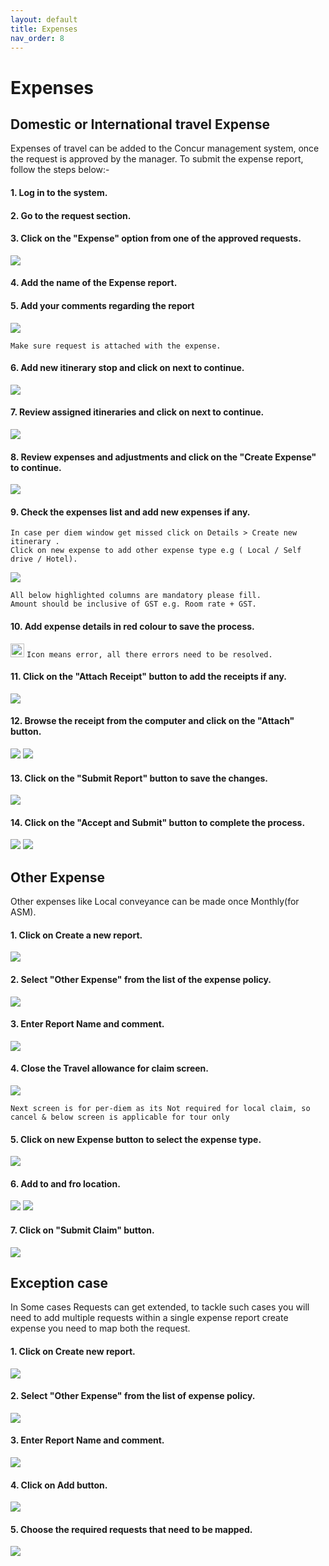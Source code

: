 ```yaml
---
layout: default
title: Expenses
nav_order: 8
---
```

# Expenses

## Domestic or International travel Expense

Expenses of travel can be added to the Concur management system, once the request is approved by the manager. To submit the expense report, follow the steps below:-

#### 1. Log in to the system.

#### 2. Go to the request section.

#### 3. Click on the "Expense" option from one of the approved requests.

<img src="{{ site.url }}{{ site.baseurl }}\assets\images\expences\ex1.png"> 

#### 4. Add the name of the Expense report.

#### 5. Add your comments regarding the report

<img src="{{ site.url }}{{ site.baseurl }}\assets\images\expences\ex2.png"> 

```Make sure request is attached with the expense.```

#### 6. Add new itinerary stop and click on next to continue.

<img src="{{ site.url }}{{ site.baseurl }}\assets\images\expences\ex3.png"> 

#### 7. Review assigned itineraries and click on next to continue.

<img src="{{ site.url }}{{ site.baseurl }}\assets\images\expences\ex4.png"> 

#### 8. Review expenses and adjustments and click on the "Create Expense" to continue.

<img src="{{ site.url }}{{ site.baseurl }}\assets\images\expences\ex5.png"> 

#### 9. Check the expenses list and add new expenses if any.

```
In case per diem window get missed click on Details > Create new itinerary .
Click on new expense to add other expense type e.g ( Local / Self drive / Hotel).
```

<img src="{{ site.url }}{{ site.baseurl }}\assets\images\expences\ex6.png"> 

```
All below highlighted columns are mandatory please fill.
Amount should be inclusive of GST e.g. Room rate + GST.
```

#### 10. Add expense details in red colour to save the process.

<img src="{{ site.url }}{{ site.baseurl }}\assets\images\bulb.png"  height="22" width="22"> `Icon means error, all there errors need to be resolved.`

#### 11. Click on the "Attach Receipt" button to add the receipts if any.

<img src="{{ site.url }}{{ site.baseurl }}\assets\images\expences\ex7.png"> 

#### 12. Browse the receipt from the computer and click on the "Attach" button.

<img src="{{ site.url }}{{ site.baseurl }}\assets\images\expences\ex8.png"> 

<img src="{{ site.url }}{{ site.baseurl }}\assets\images\expences\ex9.png"> 

#### 13. Click on the "Submit Report" button to save the changes.

<img src="{{ site.url }}{{ site.baseurl }}\assets\images\expences\sub1.png"> 

#### 14. Click on the "Accept and Submit" button to complete the process.

<img src="{{ site.url }}{{ site.baseurl }}\assets\images\expences\ex10.png"> 

<img src="{{ site.url }}{{ site.baseurl }}\assets\images\expences\ex11.png"> 

## Other Expense

Other expenses like Local conveyance can be made once Monthly(for ASM).

#### 1. Click on Create a new report.

<img src="{{ site.url }}{{ site.baseurl }}\assets\images\expences\ot1.png"> 

#### 2. Select "Other Expense" from the list of the expense policy.

<img src="{{ site.url }}{{ site.baseurl }}\assets\images\expences\ot2.png"> 

#### 3. Enter Report Name and comment.

<img src="{{ site.url }}{{ site.baseurl }}\assets\images\expences\ot3.png"> 

#### 4. Close the Travel allowance for claim screen.

<img src="{{ site.url }}{{ site.baseurl }}\assets\images\expences\ot4.png"> 

```Next screen is for per-diem as its Not required for local claim, so cancel & below screen is applicable for tour only```

#### 5. Click on new Expense button to select the expense type.

<img src="{{ site.url }}{{ site.baseurl }}\assets\images\expences\ot5.png"> 

#### 6. Add to and fro location. 

<img src="{{ site.url }}{{ site.baseurl }}\assets\images\expences\ot6.png"> 

<img src="{{ site.url }}{{ site.baseurl }}\assets\images\expences\ot7.png"> 

#### 7. Click on "Submit Claim" button.

<img src="{{ site.url }}{{ site.baseurl }}\assets\images\expences\ot8.png"> 

## Exception case

In Some cases Requests can get extended, to tackle such cases you will need to add multiple requests within a single expense report create expense you need to map both the request.

#### 1. Click on Create new report.

<img src="{{ site.url }}{{ site.baseurl }}\assets\images\expences\ot1.png"> 

#### 2. Select "Other Expense" from the list of expense policy.

<img src="{{ site.url }}{{ site.baseurl }}\assets\images\expences\ot2.png"> 

#### 3. Enter Report Name and comment.

<img src="{{ site.url }}{{ site.baseurl }}\assets\images\expences\ot3.png"> 

#### 4. Click on Add button.

<img src="{{ site.url }}{{ site.baseurl }}\assets\images\expences\x1.png"> 

#### 5. Choose the required requests that need to be mapped.

<img src="{{ site.url }}{{ site.baseurl }}\assets\images\expences\x2.png"> 
